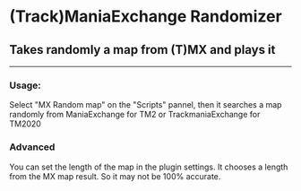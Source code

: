 # (Track)ManiaExchange Randomizer
## Takes randomly a map from (T)MX and plays it

---
### Usage:

Select "MX Random map" on the "Scripts" pannel, then it searches a map randomly from ManiaExchange for TM2 or TrackmaniaExchange for TM2020

### Advanced
You can set the length of the map in the plugin settings. It chooses a length from the MX map result. So it may not be 100% accurate.
